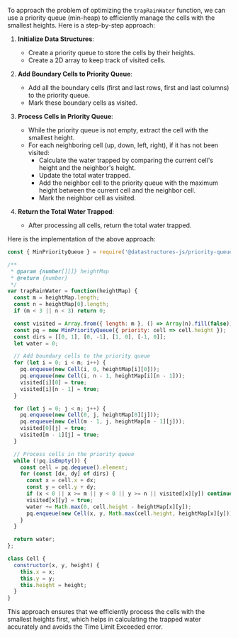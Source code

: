To approach the problem of optimizing the `trapRainWater` function, we can use a priority queue (min-heap) to efficiently manage the cells with the smallest heights. Here is a step-by-step approach:

1. **Initialize Data Structures**:
   - Create a priority queue to store the cells by their heights.
   - Create a 2D array to keep track of visited cells.

2. **Add Boundary Cells to Priority Queue**:
   - Add all the boundary cells (first and last rows, first and last columns) to the priority queue.
   - Mark these boundary cells as visited.

3. **Process Cells in Priority Queue**:
   - While the priority queue is not empty, extract the cell with the smallest height.
   - For each neighboring cell (up, down, left, right), if it has not been visited:
     - Calculate the water trapped by comparing the current cell's height and the neighbor's height.
     - Update the total water trapped.
     - Add the neighbor cell to the priority queue with the maximum height between the current cell and the neighbor cell.
     - Mark the neighbor cell as visited.

4. **Return the Total Water Trapped**:
   - After processing all cells, return the total water trapped.

Here is the implementation of the above approach:

```javascript
const { MinPriorityQueue } = require('@datastructures-js/priority-queue');

/**
 * @param {number[][]} heightMap
 * @return {number}
 */
var trapRainWater = function(heightMap) {
  const m = heightMap.length;
  const n = heightMap[0].length;
  if (m < 3 || n < 3) return 0;

  const visited = Array.from({ length: m }, () => Array(n).fill(false));
  const pq = new MinPriorityQueue({ priority: cell => cell.height });
  const dirs = [[0, 1], [0, -1], [1, 0], [-1, 0]];
  let water = 0;

  // Add boundary cells to the priority queue
  for (let i = 0; i < m; i++) {
    pq.enqueue(new Cell(i, 0, heightMap[i][0]));
    pq.enqueue(new Cell(i, n - 1, heightMap[i][n - 1]));
    visited[i][0] = true;
    visited[i][n - 1] = true;
  }

  for (let j = 0; j < n; j++) {
    pq.enqueue(new Cell(0, j, heightMap[0][j]));
    pq.enqueue(new Cell(m - 1, j, heightMap[m - 1][j]));
    visited[0][j] = true;
    visited[m - 1][j] = true;
  }

  // Process cells in the priority queue
  while (!pq.isEmpty()) {
    const cell = pq.dequeue().element;
    for (const [dx, dy] of dirs) {
      const x = cell.x + dx;
      const y = cell.y + dy;
      if (x < 0 || x >= m || y < 0 || y >= n || visited[x][y]) continue;
      visited[x][y] = true;
      water += Math.max(0, cell.height - heightMap[x][y]);
      pq.enqueue(new Cell(x, y, Math.max(cell.height, heightMap[x][y])));
    }
  }

  return water;
};

class Cell {
  constructor(x, y, height) {
    this.x = x;
    this.y = y;
    this.height = height;
  }
}
```

This approach ensures that we efficiently process the cells with the smallest heights first, which helps in calculating the trapped water accurately and avoids the Time Limit Exceeded error.


